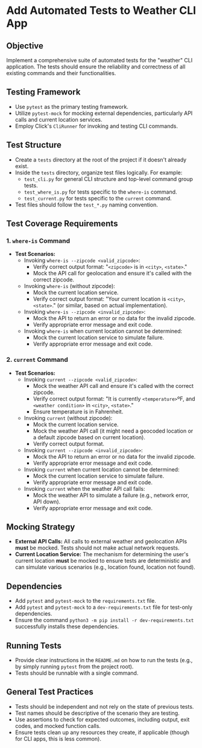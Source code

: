 # Add Automated Tests to Weather CLI App

## Objective
Implement a comprehensive suite of automated tests for the "weather" CLI application. The tests should ensure the reliability and correctness of all existing commands and their functionalities.

## Testing Framework
- Use `pytest` as the primary testing framework.
- Utilize `pytest-mock` for mocking external dependencies, particularly API calls and current location services.
- Employ Click's `CliRunner` for invoking and testing CLI commands.

## Test Structure
- Create a `tests` directory at the root of the project if it doesn't already exist.
- Inside the `tests` directory, organize test files logically. For example:
    - `test_cli.py` for general CLI structure and top-level command group tests.
    - `test_where_is.py` for tests specific to the `where-is` command.
    - `test_current.py` for tests specific to the `current` command.
- Test files should follow the `test_*.py` naming convention.

## Test Coverage Requirements

### 1. `where-is` Command
   - **Test Scenarios:**
     - Invoking `where-is --zipcode <valid_zipcode>`:
       - Verify correct output format: "`<zipcode>` is in `<city>`, `<state>`."
       - Mock the API call for geolocation and ensure it's called with the correct zipcode.
     - Invoking `where-is` (without zipcode):
       - Mock the current location service.
       - Verify correct output format: "Your current location is `<city>`, `<state>`." (or similar, based on actual implementation).
     - Invoking `where-is --zipcode <invalid_zipcode>`:
       - Mock the API to return an error or no data for the invalid zipcode.
       - Verify appropriate error message and exit code.
     - Invoking `where-is` when current location cannot be determined:
       - Mock the current location service to simulate failure.
       - Verify appropriate error message and exit code.

### 2. `current` Command
   - **Test Scenarios:**
     - Invoking `current --zipcode <valid_zipcode>`:
       - Mock the weather API call and ensure it's called with the correct zipcode.
       - Verify correct output format: "It is currently `<temperature>`ºF, and `<weather condition>` in `<city>`, `<state>`."
       - Ensure temperature is in Fahrenheit.
     - Invoking `current` (without zipcode):
       - Mock the current location service.
       - Mock the weather API call (it might need a geocoded location or a default zipcode based on current location).
       - Verify correct output format.
     - Invoking `current --zipcode <invalid_zipcode>`:
       - Mock the API to return an error or no data for the invalid zipcode.
       - Verify appropriate error message and exit code.
     - Invoking `current` when current location cannot be determined:
       - Mock the current location service to simulate failure.
       - Verify appropriate error message and exit code.
     - Invoking `current` when the weather API call fails:
       - Mock the weather API to simulate a failure (e.g., network error, API down).
       - Verify appropriate error message and exit code.

## Mocking Strategy
- **External API Calls:** All calls to external weather and geolocation APIs **must** be mocked. Tests should not make actual network requests.
- **Current Location Service:** The mechanism for determining the user's current location **must** be mocked to ensure tests are deterministic and can simulate various scenarios (e.g., location found, location not found).

## Dependencies
- Add `pytest` and `pytest-mock` to the `requirements.txt` file.
- Add `pytest` and `pytest-mock` to a `dev-requirements.txt` file for test-only dependencies.
- Ensure the command `python3 -m pip install -r dev-requirements.txt` successfully installs these dependencies.

## Running Tests
- Provide clear instructions in the `README.md` on how to run the tests (e.g., by simply running `pytest` from the project root).
- Tests should be runnable with a single command.

## General Test Practices
- Tests should be independent and not rely on the state of previous tests.
- Test names should be descriptive of the scenario they are testing.
- Use assertions to check for expected outcomes, including output, exit codes, and mocked function calls.
- Ensure tests clean up any resources they create, if applicable (though for CLI apps, this is less common).